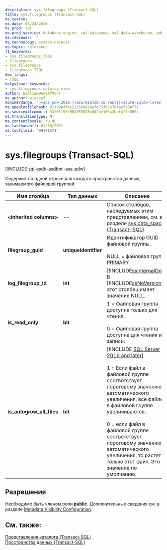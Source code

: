 ```yaml
---
description: sys.filegroups (Transact-SQL)
title: sys.filegroups (Transact-SQL)
ms.custom: ''
ms.date: 05/24/2016
ms.prod: sql
ms.prod_service: database-engine, sql-database, sql-data-warehouse, pdw
ms.reviewer: ''
ms.technology: system-objects
ms.topic: reference
f1_keywords:
- sys.filegroups_TSQL
- filegroups
- sys.filegroups
- filegroups_TSQL
dev_langs:
- TSQL
helpviewer_keywords:
- sys.filegroups catalog view
author: WilliamDAssafMSFT
ms.author: wiassaf
monikerRange: '>=aps-pdw-2016||=azuresqldb-current||=azure-sqldw-latest||>=sql-server-2016||>=sql-server-linux-2017||=azuresqldb-mi-current'
ms.openlocfilehash: 81199affec22756a01aafd733b76784ac579af71
ms.sourcegitcommit: 33f0f190f962059826e002be165a2bef4f9e350c
ms.translationtype: MT
ms.contentlocale: ru-RU
ms.lasthandoff: 01/30/2021
ms.locfileid: "99191571"
---
```

# <a name="sysfilegroups-transact-sql"></a>sys.filegroups (Transact-SQL)
[!INCLUDE [sql-asdb-asdbmi-asa-pdw](../../includes/applies-to-version/sql-asdb-asdbmi-asa-pdw.md)]

  Содержит по одной строке для каждого пространства данных, занимаемого файловой группой.  
  
|Имя столбца|Тип данных|Описание|  
|-----------------|---------------|-----------------|  
|**\<inherited columns>**|--|Список столбцов, наследуемых этим представлением, см. в разделе [sys.data_spaces &#40;Transact-SQL&#41;](../../relational-databases/system-catalog-views/sys-data-spaces-transact-sql.md).|  
|**filegroup_guid**|**uniqueidentifier**|Идентификатор GUID файловой группы.<br /><br /> NULL = файловая группа PRIMARY|  
|**log_filegroup_id**|**int**|[!INCLUDE[ssInternalOnly](../../includes/ssinternalonly-md.md)] В [!INCLUDE[ssNoVersion](../../includes/ssnoversion-md.md)] этот столбец имеет значение NULL.|  
|**is_read_only**|**bit**|1 = Файловая группа доступна только для чтения.<br /><br /> 0 = Файловая группа доступна для чтения и записи.|  
|**is_autogrow_all_files**|**bit**|[!INCLUDE [SQL Server 2016 and later](../../includes/applies-to-version/sqlserver2016.md)].<br /><br /> 1 = Если файл в файловой группе соответствует пороговому значению автоматического увеличения, все файлы в файловой группе увеличиваются.<br /><br /> 0 = если файл в файловой группе соответствует пороговому значению автоматического увеличения, то растет только этот файл. Это значение по умолчанию.|  
  
## <a name="permissions"></a>Разрешения  
 Необходимо быть членом роли **public**. Дополнительные сведения см. в разделе [Metadata Visibility Configuration](../../relational-databases/security/metadata-visibility-configuration.md).  
  
## <a name="see-also"></a>См. также:  
 [Представления каталога (Transact-SQL)](../../relational-databases/system-catalog-views/catalog-views-transact-sql.md)   
 [Пространства данных &#40;Transact-SQL&#41;](../../relational-databases/system-catalog-views/data-spaces-transact-sql.md)  
  
